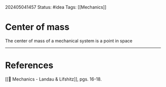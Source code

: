 202405041457
Status: #idea
Tags: [[Mechanics]]

# Center of mass

The center of mass of a mechanical system is a point in space  


___
# References
[[📕 Mechanics - Landau & Lifshitz]], pgs. 16-18.